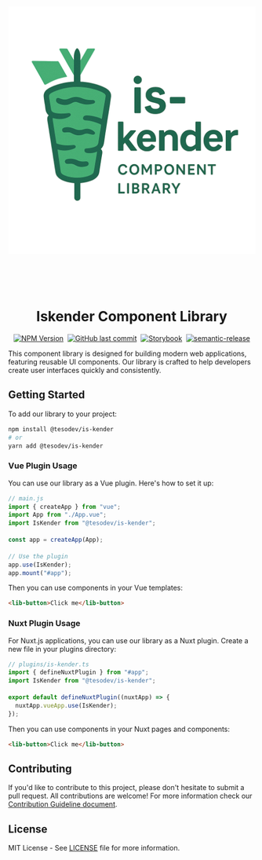 <img 
  src="https://raw.githubusercontent.com/tesodev-com/is-kender/master/public/is-kender.png" 
  alt="Iskender Component Library" 
  style="width: 100%; height: 40rem; object-fit: contain;" 
/>

<h1 align="center">Iskender Component Library</h1>

<div style="display:flex;align-items:center;justify-content:center;gap:0.5rem;">
  <a href="https://www.npmjs.com/package/@tesodev/is-kender" target="_blank" rel="noopener noreferrer">
    <img alt="NPM Version" src="https://img.shields.io/npm/v/%40tesodev%2Fis-kender">
  </a>
  <a href="https://github.com/tesodev-com/is-kender" target="_blank" rel="noopener noreferrer">
    <img alt="GitHub last commit" src="https://img.shields.io/github/last-commit/tesodev-com/is-kender">
  </a>
  <a href="${{ steps.build-publish.outputs.page_url }}" target="_blank" rel="noopener noreferrer">
    <img alt="Storybook" src="https://img.shields.io/badge/Storybook-Live-blue">
  </a>
  <a href="https://github.com/semantic-release/semantic-release" target="_blank" rel="noopener noreferrer">
    <img alt="semantic-release" src="https://img.shields.io/badge/semantic--release-vue-e10079?logo=semantic-release">
  </a>
</div>

This component library is designed for building modern web applications, featuring reusable UI components. Our library is crafted to help developers create user interfaces quickly and consistently.

## **Getting Started**

To add our library to your project:

```bash
npm install @tesodev/is-kender
# or
yarn add @tesodev/is-kender
```

### Vue Plugin Usage

You can use our library as a Vue plugin. Here's how to set it up:

```js
// main.js
import { createApp } from "vue";
import App from "./App.vue";
import IsKender from "@tesodev/is-kender";

const app = createApp(App);

// Use the plugin
app.use(IsKender);
app.mount("#app");
```

Then you can use components in your Vue templates:

```html
<lib-button>Click me</lib-button>
```

### Nuxt Plugin Usage

For Nuxt.js applications, you can use our library as a Nuxt plugin. Create a new file in your plugins directory:

```ts
// plugins/is-kender.ts
import { defineNuxtPlugin } from "#app";
import IsKender from "@tesodev/is-kender";

export default defineNuxtPlugin((nuxtApp) => {
  nuxtApp.vueApp.use(IsKender);
});
```

Then you can use components in your Nuxt pages and components:

```html
<lib-button>Click me</lib-button>
```

## **Contributing**

If you'd like to contribute to this project, please don't hesitate to submit a pull request. All contributions are welcome! For more information check our [Contribution Guideline document](CONTRIBUTING.md).

## **License**

MIT License - See [LICENSE](LICENSE) file for more information.
